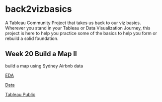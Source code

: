 # back2vizbasics
 A Tableau Community Project that takes us back to our viz basics. Wherever you stand in your Tableau or Data Visualization Journey, this project is here to help you practice some of the basics to help you form or rebuild a solid foundation.

## Week 20 Build a Map II
build a map using Sydney Airbnb data

[EDA](./week20/week20_build_a_map_2.ipynb)

[Data](./Data/Sydney%20Airbnb%20Listings.csv)

[Tableau Public](https://public.tableau.com/views/Sydney_airbnb/Dashboard1?:language=en-US&:display_count=n&:origin=viz_share_link)
